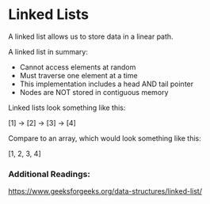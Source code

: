 # Linked Lists
A linked list allows us to store data in a linear path.

A linked list in summary:
* Cannot access elements at random
* Must traverse one element at a time
* This implementation includes a head AND tail pointer
* Nodes are NOT stored in contiguous memory

Linked lists look something like this:

[1] -> [2] -> [3] -> [4]

Compare to an array, which would look something like this:

[1, 2, 3, 4]

### Additional Readings:
https://www.geeksforgeeks.org/data-structures/linked-list/
